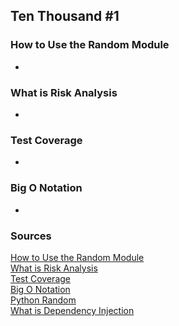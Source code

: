 ## Ten Thousand #1

### How to Use the Random Module

- 

### What is Risk Analysis

- 

### Test Coverage

- 

### Big O Notation

- 

### Sources

[How to Use the Random Module](https://www.pythonforbeginners.com/random/how-to-use-the-random-module-in-python)<br>
[What is Risk Analysis](https://www.edureka.co/blog/risk-analysis-in-software-testing/)<br>
[Test Coverage](https://martinfowler.com/bliki/TestCoverage.html)<br>
[Big O Notation](https://www.youtube.com/watch?v=v4cd1O4zkGw)<br>
[Python Random](https://docs.python.org/3/library/random.html)<br>
[What is Dependency Injection](https://www.freecodecamp.org/news/a-quick-intro-to-dependency-injection-what-it-is-and-when-to-use-it-7578c84fa88f/)<br>